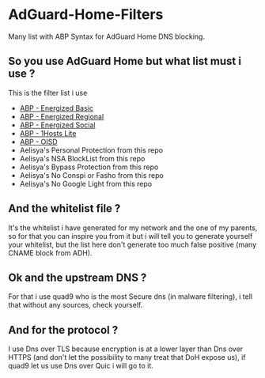 # AdGuard-Home-Filters
Many list with ABP Syntax for AdGuard Home DNS blocking.

## So you use AdGuard Home but what list must i use ?
This is the filter list i use
- [ABP - Energized Basic](https://block.energized.pro/basic/formats/filter)
- [ABP - Energized Regional](https://block.energized.pro/extensions/regional/formats/filter)
- [ABP - Energized Social](https://block.energized.pro/extensions/social/formats/filter)
- [ABP - 1Hosts Lite](https://badmojr.github.io/1Hosts/Lite/adblock.txt)
- [ABP - OISD](https://abp.oisd.nl/)
- Aelisya's Personal Protection from this repo
- Aelisya's NSA BlockList from this repo
- Aelisya's Bypass Protection from this repo
- Aelisya's No Conspi or Fasho from this repo
- Aelisya's No Google Light from this repo

## And the whitelist file ?
It's the whitelist i have generated for my network and the one of my parents, so for that you can inspire you from it but i will tell you to generate yourself your whitelist, but the list here don't generate too much false positive (many CNAME block from ADH).

## Ok and the upstream DNS ?
For that i use quad9 who is the most Secure dns (in malware filtering), i tell that without any sources, check yourself.

## And for the protocol ?
I use Dns over TLS because encryption is at a lower layer than Dns over HTTPS (and don't let the possibility to many treat that DoH expose us), if quad9 let us use Dns over Quic i will go to it.
